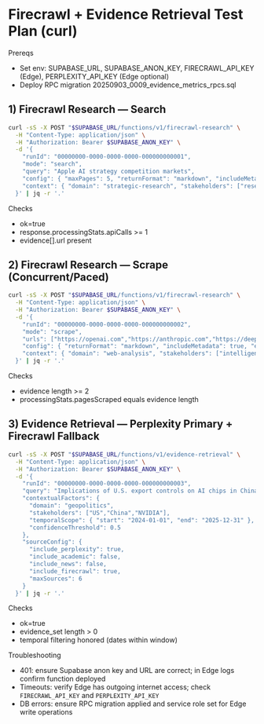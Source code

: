 # Firecrawl + Evidence Retrieval Test Plan (curl)

Prereqs
- Set env: SUPABASE_URL, SUPABASE_ANON_KEY, FIRECRAWL_API_KEY (Edge), PERPLEXITY_API_KEY (Edge optional)
- Deploy RPC migration 20250903_0009_evidence_metrics_rpcs.sql

## 1) Firecrawl Research — Search
```bash
curl -sS -X POST "$SUPABASE_URL/functions/v1/firecrawl-research" \
  -H "Content-Type: application/json" \
  -H "Authorization: Bearer $SUPABASE_ANON_KEY" \
  -d '{
    "runId": "00000000-0000-0000-0000-000000000001",
    "mode": "search",
    "query": "Apple AI strategy competition markets",
    "config": { "maxPages": 5, "returnFormat": "markdown", "includeMetadata": true, "extractSchemas": false },
    "context": { "domain": "strategic-research", "stakeholders": ["researcher","analyst"], "strategicContext": "Apple AI strategy" }
  }' | jq -r '.'
```
Checks
- ok=true
- response.processingStats.apiCalls >= 1
- evidence[].url present

## 2) Firecrawl Research — Scrape (Concurrent/Paced)
```bash
curl -sS -X POST "$SUPABASE_URL/functions/v1/firecrawl-research" \
  -H "Content-Type: application/json" \
  -H "Authorization: Bearer $SUPABASE_ANON_KEY" \
  -d '{
    "runId": "00000000-0000-0000-0000-000000000002",
    "mode": "scrape",
    "urls": ["https://openai.com","https://anthropic.com","https://deepmind.google"],
    "config": { "returnFormat": "markdown", "includeMetadata": true, "extractSchemas": true },
    "context": { "domain": "web-analysis", "stakeholders": ["intelligence-analyst"], "strategicContext": "Strategic web research" }
  }' | jq -r '.'
```
Checks
- evidence length >= 2
- processingStats.pagesScraped equals evidence length

## 3) Evidence Retrieval — Perplexity Primary + Firecrawl Fallback
```bash
curl -sS -X POST "$SUPABASE_URL/functions/v1/evidence-retrieval" \
  -H "Content-Type: application/json" \
  -H "Authorization: Bearer $SUPABASE_ANON_KEY" \
  -d '{
    "runId": "00000000-0000-0000-0000-000000000003",
    "query": "Implications of U.S. export controls on AI chips in China 2024-2025",
    "contextualFactors": {
      "domain": "geopolitics",
      "stakeholders": ["US","China","NVIDIA"],
      "temporalScope": { "start": "2024-01-01", "end": "2025-12-31" },
      "confidenceThreshold": 0.5
    },
    "sourceConfig": {
      "include_perplexity": true,
      "include_academic": false,
      "include_news": false,
      "include_firecrawl": true,
      "maxSources": 6
    }
  }' | jq -r '.'
```
Checks
- ok=true
- evidence_set length > 0
- temporal filtering honored (dates within window)

Troubleshooting
- 401: ensure Supabase anon key and URL are correct; in Edge logs confirm function deployed
- Timeouts: verify Edge has outgoing internet access; check `FIRECRAWL_API_KEY` and `PERPLEXITY_API_KEY`
- DB errors: ensure RPC migration applied and service role set for Edge write operations
